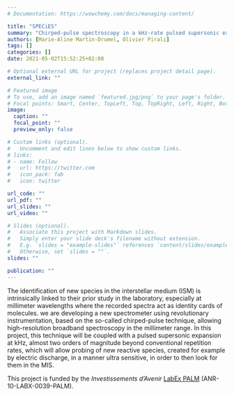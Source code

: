 ```yaml
---
# Documentation: https://wowchemy.com/docs/managing-content/

title: "SPECiES"
summary: "Chirped-pulse spectroscopy in a kHz-rate pulsed supersonic expansion*"
authors: [Marie-Aline Martin-Drumel, Olivier Pirali]
tags: []
categories: []
date: 2021-05-02T15:52:25+02:00

# Optional external URL for project (replaces project detail page).
external_link: ""

# Featured image
# To use, add an image named `featured.jpg/png` to your page's folder.
# Focal points: Smart, Center, TopLeft, Top, TopRight, Left, Right, BottomLeft, Bottom, BottomRight.
image:
  caption: ""
  focal_point: ""
  preview_only: false

# Custom links (optional).
#   Uncomment and edit lines below to show custom links.
# links:
# - name: Follow
#   url: https://twitter.com
#   icon_pack: fab
#   icon: twitter

url_code: ""
url_pdf: ""
url_slides: ""
url_video: ""

# Slides (optional).
#   Associate this project with Markdown slides.
#   Simply enter your slide deck's filename without extension.
#   E.g. `slides = "example-slides"` references `content/slides/example-slides.md`.
#   Otherwise, set `slides = ""`.
slides: ""

publication: ""
---
```

The identification of new species in the interstellar medium (ISM) is intrinsically linked to their prior study in the laboratory, especially at millimeter wavelengths where the recorded spectra act as identity cards of molecules. we are developing a new spectrometer using revolutionary instrumentation, based on the so-called chirped-pulse technique, allowing high-resolution broadband spectroscopy in the millimeter range. In this project, this technique will be coupled with a pulsed supersonic expansion at kHz, almost two orders of magnitude beyond conventional repetition rates, which will allow probing of new reactive species, created for example by electric discharge, in a manner ultra sensitive, in order to then look for them in the MIS.

This project is funded by the *Investissements d’Avenir* [LabEx PALM](https://www.labex-palm.fr/) (ANR-10-LABX-0039-PALM).


